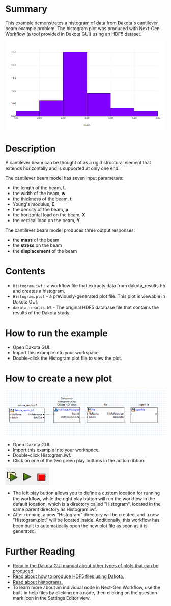 # Summary

This example demonstrates a histogram of data from Dakota's cantilever beam example problem.  The histogram plot was produced with Next-Gen Workflow (a tool provided in Dakota GUI) using an HDF5 dataset.

![alt text](img/histogram.png "Example plot")
 
# Description

A cantilever beam can be thought of as a rigid structural element that extends horizontally and is supported at only one end.

The cantilever beam model has seven input parameters:

 - the length of the beam, **L**
 - the width of the beam, **w**
 - the thickness of the beam, **t**
 - Young's modulus, **E**
 - the density of the beam, **p**
 - the horizontal load on the beam, **X**
 - the vertical load on the beam, **Y**

The cantilever beam model produces three output responses:

 - the **mass** of the beam
 - the **stress** on the beam
 - the **displacement** of the beam

# Contents

- `Histogram.iwf` - a workflow file that extracts data from dakota_results.h5 and creates a histogram.
- `Histogram.plot` - a previously-generated plot file.  This plot is viewable in Dakota GUI.
- `dakota_results.h5` - The original HDF5 database file that contains the results of the Dakota study.

# How to run the example

- Open Dakota GUI.
- Import this example into your workspace.
- Double-click the Histogram.plot file to view the plot.

# How to create a new plot

![alt text](img/workflow.png "The workflow")

- Open Dakota GUI.
- Import this example into your workspace.
- Double-click Histogram.iwf.
- Click on one of the two green play buttons in the action ribbon:

![alt text](img/workflowActions.png "Workflow actions")

- The left play button allows you to define a custom location for running the workflow, while the right play button will run the workflow in the default location, which is a directory called "Histogram", located in the same parent directory as Histogram.iwf.
- After running, a new "Histogram" directory will be created, and a new "Histogram.plot" will be located inside.  Additionally, this workflow has been built to automatically open the new plot file as soon as it is generated.

# Further Reading

- [Read in the Dakota GUI manual about other types of plots that can be produced.](https://dakota.sandia.gov/content/chartreuse-1)
- [Read about how to produce HDF5 files using Dakota.](https://dakota.sandia.gov/content/hdf-0)
- [Read about histograms.](https://en.wikipedia.org/wiki/Histogram)
- To learn more about an individual node in Next-Gen Workflow, use the built-in help files by clicking on a node, then clicking on the question mark icon in the Settings Editor view.
